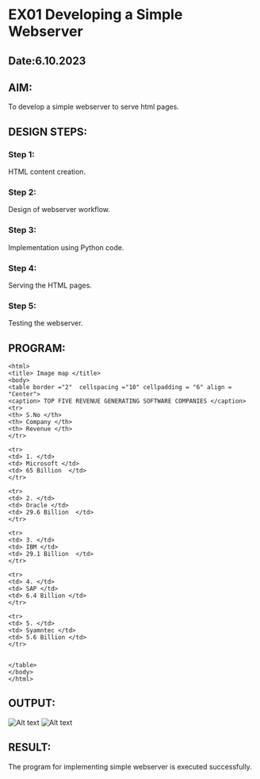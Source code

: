 # EX01 Developing a Simple Webserver
## Date:6.10.2023

## AIM:
To develop a simple webserver to serve html pages.

## DESIGN STEPS:
### Step 1: 
HTML content creation.

### Step 2:
Design of webserver workflow.

### Step 3:
Implementation using Python code.

### Step 4:
Serving the HTML pages.

### Step 5:
Testing the webserver.

## PROGRAM:
```
<html>
<title> Image map </title>
<body>
<table border ="2"  cellspacing ="10" cellpadding = "6" align = "Center"> 
<caption> TOP FIVE REVENUE GENERATING SOFTWARE COMPANIES </caption>
<tr>
<th> S.No </th>
<th> Company </th>
<th> Revenue </th>
</tr>

<tr>
<td> 1. </td>
<td> Microsoft </td>
<td> 65 Billion  </td>
</tr>

<tr>
<td> 2. </td>
<td> Oracle </td>
<td> 29.6 Billion  </td>
</tr>

<tr>
<td> 3. </td>
<td> IBM </td>
<td> 29.1 Billion  </td>
</tr> 

<tr>
<td> 4. </td>
<td> SAP </td>
<td> 6.4 Billion </td>
</tr> 
 
<tr>
<td> 5. </td>
<td> Syamntec </td>
<td> 5.6 Billion </td>
</tr>


</table>
</body>
</html>
```

## OUTPUT:
![Alt text](<Screenshot 2023-11-08 230005.png>)
![Alt text](Screenshot...123.png)
## RESULT:
The program for implementing simple webserver is executed successfully.
